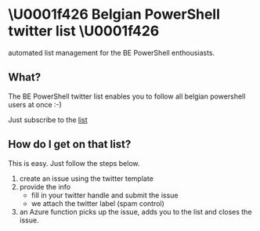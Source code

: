 # \U0001f426 Belgian PowerShell twitter list \U0001f426

automated list management for the BE PowerShell enthousiasts.

## What?

The BE PowerShell twitter list enables you to follow all belgian powershell users at once :-)

Just subscribe to the [list](https://twitter.com/bepowershell/lists/be-powershell-users)

## How do I get on that list?

This is easy. Just follow the steps below.

1. create an issue using the twitter template
2. provide the info
    - fill in your twitter handle and submit the issue
    - we attach the twitter label (spam control)
3. an Azure function picks up the issue, adds you to the list and closes the issue.